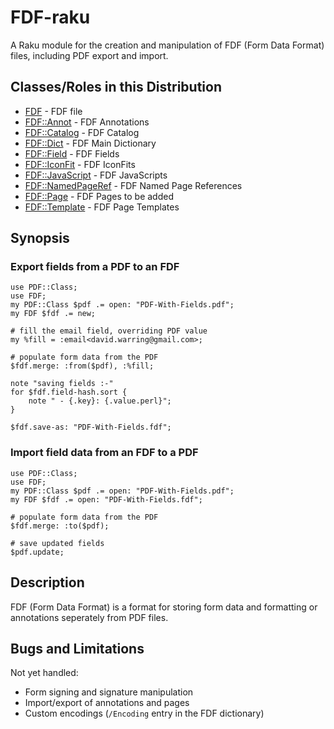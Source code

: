 FDF-raku
========

A Raku module for the creation and manipulation of FDF (Form Data Format)
files, including PDF export and import.

Classes/Roles in this Distribution
-------

- [FDF](https://pdf-raku.github.io/FDF-raku) - FDF file
- [FDF::Annot](https://pdf-raku.github.io/FDF-raku/Annot) - FDF Annotations
- [FDF::Catalog](https://pdf-raku.github.io/FDF-raku/Catalog) - FDF Catalog
- [FDF::Dict](https://pdf-raku.github.io/FDF-raku/Dict) - FDF Main Dictionary
- [FDF::Field](https://pdf-raku.github.io/FDF-raku/Field) - FDF Fields
- [FDF::IconFit](https://pdf-raku.github.io/FDF-raku/IconFit) - FDF IconFits
- [FDF::JavaScript](https://pdf-raku.github.io/FDF-raku/JavaScript) - FDF JavaScripts
- [FDF::NamedPageRef](https://pdf-raku.github.io/FDF-raku/NamedPageRef) - FDF Named Page References
- [FDF::Page](https://pdf-raku.github.io/FDF-raku/Page) - FDF Pages to be added
- [FDF::Template](https://pdf-raku.github.io/FDF-raku/Template) - FDF Page Templates


Synopsis
--------

### Export fields from a PDF to an FDF
```
use PDF::Class;
use FDF;
my PDF::Class $pdf .= open: "PDF-With-Fields.pdf";
my FDF $fdf .= new;

# fill the email field, overriding PDF value
my %fill = :email<david.warring@gmail.com>;

# populate form data from the PDF
$fdf.merge: :from($pdf), :%fill;

note "saving fields :-"
for $fdf.field-hash.sort {
    note " - {.key}: {.value.perl}";
}

$fdf.save-as: "PDF-With-Fields.fdf";
```


### Import field data from an FDF to a PDF
```
use PDF::Class;
use FDF;
my PDF::Class $pdf .= open: "PDF-With-Fields.pdf";
my FDF $fdf .= open: "PDF-With-Fields.fdf";

# populate form data from the PDF
$fdf.merge: :to($pdf);

# save updated fields
$pdf.update;

```

Description
----------
FDF (Form Data Format) is a format for storing form data and formatting or
annotations seperately from PDF files.


Bugs and Limitations
----
Not yet handled:

- Form signing and signature manipulation
- Import/export of annotations and pages
- Custom encodings (`/Encoding` entry in the FDF dictionary)
